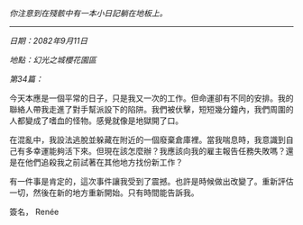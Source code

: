 _你注意到在殘骸中有一本小日記躺在地板上。_

---

_日期：2082年9月11日_

_地點：幻光之城櫻花園區_

_第34篇：_

今天本應是一個平常的日子，只是我又一次的工作。但命運卻有不同的安排。我的聯絡人帶我走進了對手幫派設下的陷阱。我們被伏擊，短短幾分鐘內，我們周圍的人都變成了嗜血的怪物。感覺就像是地獄開了口。

在混亂中，我設法逃脫並躲藏在附近的一個廢棄倉庫裡。當我喘息時，我意識到自己有多幸運能夠活下來。但現在該怎麼辦？我應該向我的雇主報告任務失敗嗎？還是在他們追殺我之前試著在其他地方找份新工作？

有一件事是肯定的，這次事件讓我受到了震撼。也許是時候做出改變了。重新評估一切，然後在新的地方重新開始。只有時間能告訴我。

簽名，
Renée
